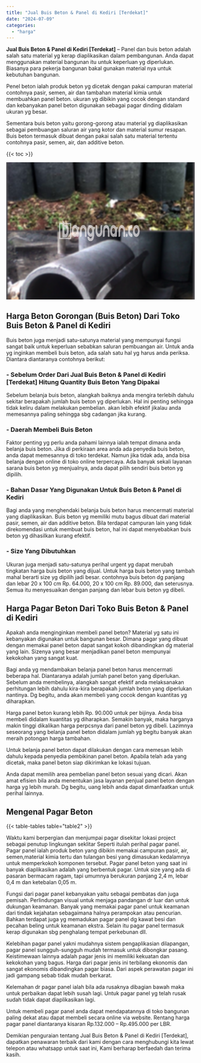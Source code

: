 ```yaml
---
title: "Jual Buis Beton & Panel di Kediri [Terdekat]"
date: "2024-07-09"
categories: 
  - "harga"
---
```


**Jual Buis Beton & Panel di Kediri \[Terdekat\]** – Panel dan buis beton adalah salah satu material yg kerap diaplikasikan dalam pembangunan. Anda dapat menggunakan material bangunan itu untuk keperluan yg diperlukan. Biasanya para pekerja bangunan bakal gunakan material nya untuk kebutuhan bangunan.

Penel beton ialah produk beton yg dicetak dengan pakai campuran material contohnya pasir, semen, air dan tambahan material kimia untuk membuahkan panel beton. ukuran yg dibikin yang cocok dengan standard dan kebanyakan panel beton digunakan sebagai pagar dinding didalam ukuran yg besar.

Sementara buis beton yaitu gorong-gorong atau material yg diaplikasikan sebagai pembuangan saluran air yang kotor dan material sumur resapan. Buis beton termasuk dibuat dengan pakai salah satu material tertentu contohnya pasir, semen, air, dan additive beton.

{{< toc >}}

![Jual Buis Beton & Panel di Kediri [Terdekat]](/images/jual-panel-buis-beton-murah-28.png)

## Harga Beton Gorongan (Buis Beton) Dari Toko Buis Beton & Panel di Kediri

Buis beton juga menjadi satu-satunya material yang mempunyai fungsi sangat baik untuk keperluan sebabkan saluran pembuangan air. Untuk anda yg inginkan membeli buis beton, ada salah satu hal yg harus anda periksa. Diantara diantaranya contohnya berikut:

### \- Sebelum Order Dari Jual Buis Beton & Panel di Kediri \[Terdekat\] Hitung Quantity Buis Beton Yang Dipakai

Sebelum belanja buis beton, alangkah baiknya anda mengira terlebih dahulu sekitar berapakah jumlah buis beton yg diperlukan. Hal ini penting sehingga tidak keliru dalam melakukan pembelian. akan lebih efektif jikalau anda memesannya paling sehingga sbg cadangan jika kurang.

### \- Daerah Membeli Buis Beton

Faktor penting yg perlu anda pahami lainnya ialah tempat dimana anda belanja buis beton. Jika di perkiraan area anda ada penyedia buis beton, anda dapat memesannya di toko terdekat. Namun jika tidak ada, anda bisa belanja dengan online di toko online terpercaya. Ada banyak sekali layanan sarana buis beton yg menjualnya, anda dapat pilih sendiri buis beton yg dipilih.

### \- Bahan Dasar Yang Digunakan Untuk Buis Beton & Panel di Kediri

Bagi anda yang menghendaki belanja buis beton harus mencermati material yang diaplikasikan. Buis beton yg memiliki mutu bagus dibuat dari material pasir, semen, air dan additive beton. Bila terdapat campuran lain yang tidak direkomendasi untuk membuat buis beton, hal ini dapat menyebabkan buis beton yg dihasilkan kurang efektif.

### \- Size Yang Dibutuhkan

Ukuran juga menjadi satu-satunya perihal urgent yg dapat merubah tingkatan harga buis beton yang dijual. Untuk harga buis beton yang tambah mahal berarti size yg dipilih jadi besar. contohnya buis beton dg panjang dan lebar 20 x 100 cm Rp. 64.000, 20 x 100 cm Rp. 89.000, dan seterusnya. Semua itu menyesuaikan dengan panjang dan lebar buis beton yg dibeli.

## Harga Pagar Beton Dari Toko Buis Beton & Panel di Kediri

Apakah anda menginginkan membeli panel beton? Material yg satu ini kebanyakan digunakan untuk bangunan besar. Dimana pagar yang dibuat dengan memakai panel beton dapat sangat kokoh dibandingkan dg material yang lain. Sizenya yang besar menjadikan panel beton mempunyai kekokohan yang sangat kuat.

Bagi anda yg mendambakan belanja panel beton harus mencermati beberapa hal. Diantaranya adalah jumlah panel beton yang diperlukan. Sebelum anda membelinya, alangkah sangat efektif anda melaksanakan perhitungan lebih dahulu kira-kira berapakah jumlah beton yang diperlukan nantinya. Dg begitu, anda akan membeli yang cocok dengan kuantitas yg diharapkan.

Harga panel beton kurang lebih Rp. 90.000 untuk per bijinya. Anda bisa membeli didalam kuantitas yg diharapkan. Semakin banyak, maka harganya makin tinggi dikalikan harga perpcsnya dari panel beton yg dibeli. Lazimnya seseorang yang belanja panel beton didalam jumlah yg begitu banyak akan meraih potongan harga tambahan.

Untuk belanja panel beton dapat dilakukan dengan cara memesan lebih dahulu kepada penyedia pembikinan panel beton. Apabila telah ada yang dicetak, maka panel beton siap dikirimkan ke lokasi tujuan.

Anda dapat memilih area pembelian panel beton sesuai yang dicari. Akan amat efisien bila anda menentukan jasa layanan penjual panel beton dengan harga yg lebih murah. Dg begitu, uang lebih anda dapat dimanfaatkan untuk perihal lainnya.

## Mengenal Pagar Beton

{{< table-tables table="table2" >}}

Waktu kami berpergian dan menjumpai pagar disekitar lokasi project sebagai penutup lingkungan seklitar Seperti itulah perihal pagar panel. Pagar panel ialah produk beton yang dibikin memakai campuran pasir, air, semen,material kimia tertu dan tulangan besi yang dimasukan kedalamnya untuk memperkokoh komponen tersebut. Pagar panel beton yang saat ini banyak diaplikasikan adalah yang berbentuk pagar. Untuk size yang ada di pasaran bermacam ragam, tapi umumnya berukuran panjang 2,4 m, lebar 0,4 m dan ketebalan 0,05 m.

Fungsi dari pagar panel kebanyakan yaitu sebagai pembatas dan juga pemisah. Perlindungan visual untuk menjaga pandangan dr luar dan untuk dukungan keamanan. Banyak yang memakai pagar panel untuk keamanan dari tindak kejahatan sebagaimana halnya perampokan atau pencurian. Bahkan terdapat juga yg memadukan pagar panel dg kawat besi dan pecahan beling untuk keamanan ekstra. Selain itu pagar panel termasuk kerap digunakan sbg penghalang tempat perkebunan dll.

Kelebihan pagar panel yakni mudahnya sistem pengaplikasian dilapangan, pagar panel sungguh-sungguh mudah termasuk untuk dibongkar pasang. Keistimewaan lainnya adalah pagar jenis ini memiliki kekuatan dan kekokohan yang bagus. Harga dari pagar jenis ini terbilang ekonomis dan sangat ekonomis dibandingkan pagar biasa. Dari aspek perawatan pagar ini jadi gampang sebab tidak mudah berkarat.

Kelemahan dr pagar panel ialah bila ada rusaknya dibagian bawah maka untuk perbaikan dapat lebih susah lagi. Untuk pagar panel yg telah rusak sudah tidak dapat diaplikasikan lagi.

Untuk membeli pagar panel anda dapat mendapatannya di toko bangunan paling dekat atau dapat membeli secara online via website. Rentang harga pagar panel diantaranya kisaran Rp.132.000 – Rp.495.000 per LBR.

Demikian penguraian tentang Jual Buis Beton & Panel di Kediri \[Terdekat\], dapatkan penawaran terbaik dari kami dengan cara menghubungi kita lewat telepon atau whatsapp untuk saat ini, Kami berharap berfaedah dan terima kasih.
